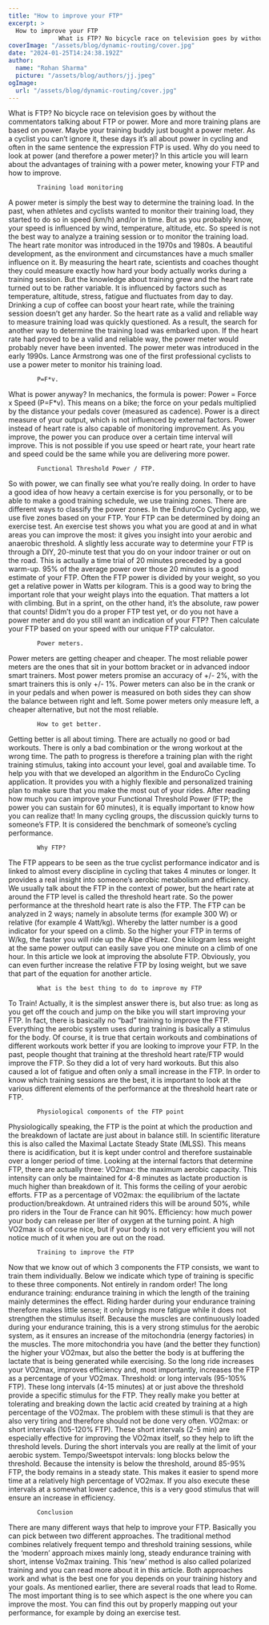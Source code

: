 ```yaml
---
title: "How to improve your FTP"
excerpt: >
  How to improve your FTP
              What is FTP? No bicycle race on television goes by without the commentators talking about FTP or power. More and more training plans are based on power. Maybe your
coverImage: "/assets/blog/dynamic-routing/cover.jpg"
date: "2024-01-25T14:24:38.192Z"
author:
  name: "Rohan Sharma"
  picture: "/assets/blog/authors/jj.jpeg"
ogImage:
  url: "/assets/blog/dynamic-routing/cover.jpg"
---
```


What is FTP?
No bicycle race on television goes by without the commentators talking about FTP or power. More and more training plans are based on power. Maybe your training buddy just bought a power meter. As a cyclist you can’t ignore it, these days it’s all about power in cycling and often in the same sentence the expression FTP is used. Why do you need to look at power (and therefore a power meter)? In this article you will learn about the advantages of training with a power meter, knowing your FTP and how to improve.

		
			Training load monitoring
A power meter is simply the best way to determine the training load. In the past, when athletes and cyclists wanted to monitor their training load, they started to do so in speed (km/h) and/or in time. But as you probably know, your speed is influenced by wind, temperature, altitude, etc. So speed is not the best way to analyze a training session or to monitor the training load.
The heart rate monitor was introduced in the 1970s and 1980s. A beautiful development, as the environment and circumstances have a much smaller influence on it. By measuring the heart rate, scientists and coaches thought they could measure exactly how hard your body actually works during a training session. But the knowledge about training grew and the heart rate turned out to be rather variable. It is influenced by factors such as temperature, altitude, stress, fatigue and fluctuates from day to day. Drinking a cup of coffee can boost your heart rate, while the training session doesn’t get any harder. So the heart rate as a valid and reliable way to measure training load was quickly questioned. As a result, the search for another way to determine the training load was embarked upon. If the heart rate had proved to be a valid and reliable way, the power meter would probably never have been invented. The power meter was introduced in the early 1990s. Lance Armstrong was one of the first professional cyclists to use a power meter to monitor his training load.

		
			P=F*v.
What is power anyway? In mechanics, the formula is power: Power = Force x Speed (P=F*v). This means on a bike; the force on your pedals multiplied by the distance your pedals cover (measured as cadence). Power is a direct measure of your output, which is not influenced by external factors. Power instead of heart rate is also capable of monitoring improvement. As you improve, the power you can produce over a certain time interval will improve. This is not possible if you use speed or heart rate, your heart rate and speed could be the same while you are delivering more power.

		
			Functional Threshold Power / FTP.
So with power, we can finally see what you’re really doing. In order to have a good idea of how heavy a certain exercise is for you personally, or to be able to make a good training schedule, we use training zones. There are different ways to classify the power zones. In the EnduroCo Cycling app, we use five zones based on your FTP. Your FTP can be determined by doing an exercise test. An exercise test shows you what you are good at and in what areas you can improve the most: it gives you insight into your aerobic and anaerobic threshold. A slightly less accurate way to determine your FTP is through a DIY, 20-minute test that you do on your indoor trainer or out on the road. This is actually a time trial of 20 minutes preceded by a good warm-up. 95% of the average power over those 20 minutes is a good estimate of your FTP.
Often the FTP power is divided by your weight, so you get a relative power in Watts per kilogram. This is a good way to bring the important role that your weight plays into the equation. That matters a lot with climbing. But in a sprint, on the other hand, it’s the absolute, raw power that counts!
Didm’t you do a proper FTP test yet, or do you not have a power meter and do you still want an indication of your FTP? Then calculate your FTP based on your speed with our unique FTP calculator.

		
			Power meters.
Power meters are getting cheaper and cheaper. The most reliable power meters are the ones that sit in your bottom bracket or in advanced indoor smart trainers. Most power meters promise an accuracy of +/- 2%, with the smart trainers this is only +/- 1%. Power meters can also be in the crank or in your pedals and when power is measured on both sides they can show the balance between right and left. Some power meters only measure left, a cheaper alternative, but not the most reliable.

		
			How to get better.
Getting better is all about timing. There are actually no good or bad workouts. There is only a bad combination or the wrong workout at the wrong time. The path to progress is therefore a training plan with the right training stimulus, taking into account your level, goal and available time. To help you with that we developed an algorithm in the EnduroCo Cycling application. It provides you with a highly flexible and personalized training plan to make sure that you make the most out of your rides.
After reading how much you can improve your Functional Threshold Power (FTP; the power you can sustain for 60 minutes), it is equally important to know how you can realize that! In many cycling groups, the discussion quickly turns to someone’s FTP. It is considered the benchmark of someone’s cycling performance.

		
			Why FTP?
The FTP appears to be seen as the true cyclist performance indicator and is linked to almost every discipline in cycling that takes 4 minutes or longer. It provides a real insight into someone’s aerobic metabolism and efficiency. We usually talk about the FTP in the context of power, but the heart rate at around the FTP level is called the threshold heart rate. So the power performance at the threshold heart rate is also the FTP. The FTP can be analyzed in 2 ways; namely in absolute terms (for example 300 W) or relative (for example 4 Watt/kg). Whereby the latter number is a good indicator for your speed on a climb. So the higher your FTP in terms of W/kg, the faster you will ride up the Alpe d’Huez. One kilogram less weight at the same power output can easily save you one minute on a climb of one hour. In this article we look at improving the absolute FTP. Obviously, you can even further increase the relative FTP by losing weight, but we save that part of the equation for another article.

		
			What is the best thing to do to improve my FTP
To Train! Actually, it is the simplest answer there is, but also true: as long as you get off the couch and jump on the bike you will start improving your FTP. In fact, there is basically no “bad” training to improve the FTP. Everything the aerobic system uses during training is basically a stimulus for the body. Of course, it is true that certain workouts and combinations of different workouts work better if you are looking to improve your FTP. In the past, people thought that training at the threshold heart rate/FTP would improve the FTP. So they did a lot of very hard workouts. But this also caused a lot of fatigue and often only a small increase in the FTP. In order to know which training sessions are the best, it is important to look at the various different elements of the performance at the threshold heart rate or FTP.

		
			Physiological components of the FTP point
Physiologically speaking, the FTP is the point at which the production and the breakdown of lactate are just about in balance still. In scientific literature this is also called the Maximal Lactate Steady State (MLSS). This means there is acidification, but it is kept under control and therefore sustainable over a longer period of time. Looking at the internal factors that determine FTP, there are actually three:
VO2max: the maximum aerobic capacity. This intensity can only be maintained for 4-8 minutes as lactate production is much higher than breakdown of it. This forms the ceiling of your aerobic efforts.
FTP as a percentage of VO2max: the equilibrium of the lactate production/breakdown. At untrained riders this will be around 50%, while pro riders in the Tour de France can hit 90%.
Efficiency: how much power your body can release per liter of oxygen at the turning point. A high VO2max is of course nice, but if your body is not very efficient you will not notice much of it when you are out on the road.

		
			Training to improve the FTP
Now that we know out of which 3 components the FTP consists, we want to train them individually. Below we indicate which type of training is specific to these three components. Not entirely in random order!
The long endurance training: endurance training in which the length of the training mainly determines the effect. Riding harder during your endurance training therefore makes little sense; it only brings more fatigue while it does not strengthen the stimulus itself. Because the muscles are continuously loaded during your endurance training, this is a very strong stimulus for the aerobic system, as it ensures an increase of the mitochondria (energy factories) in the muscles. The more mitochondria you have (and the better they function) the higher your VO2max, but also the better the body is at buffering the lactate that is being generated while exercising. So the long ride increases your VO2max, improves efficiency and, most importantly, increases the FTP as a percentage of your VO2max.
Threshold: or long intervals (95-105% FTP). These long intervals (4-15 minutes) at or just above the threshold provide a specific stimulus for the FTP. They really make you better at tolerating and breaking down the lactic acid created by training at a high percentage of the VO2max. The problem with these stimuli is that they are also very tiring and therefore should not be done very often.
VO2max: or short intervals (105-120% FTP). These short intervals (2-5 min) are especially effective for improving the VO2max itself, so they help to lift the threshold levels. During the short intervals you are really at the limit of your aerobic system.
Tempo/Sweetspot intervals: long blocks below the threshold. Because the intensity is below the threshold, around 85-95% FTP, the body remains in a steady state. This makes it easier to spend more time at a relatively high percentage of VO2max. If you also execute these intervals at a somewhat lower cadence, this is a very good stimulus that will ensure an increase in efficiency.

		
			Conclusion
There are many different ways that help to improve your FTP. Basically you can pick between two different approaches. The traditional method combines relatively frequent tempo and threshold training sessions, while the ‘modern’ approach mixes mainly long, steady endurance training with short, intense Vo2max training. This ‘new’ method is also called polarized training and you can read more about it in this article. Both approaches work and what is the best one for you depends on your training history and your goals. As mentioned earlier, there are several roads that lead to Rome. The most important thing is to see which aspect is the one where you can improve the most. You can find this out by properly mapping out your performance, for example by doing an exercise test.
